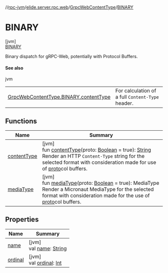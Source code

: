 //[rpc-jvm](../../../../index.md)/[elide.server.rpc.web](../../index.md)/[GrpcWebContentType](../index.md)/[BINARY](index.md)

# BINARY

[jvm]\
[BINARY](index.md)

Binary dispatch for gRPC-Web, potentially with Protocol Buffers.

#### See also

jvm

| | |
|---|---|
| [GrpcWebContentType.BINARY.contentType](../../../../../../packages/rpc-jvm/elide.server.rpc.web/-grpc-web-content-type/-b-i-n-a-r-y/content-type.md) | For calculation of a full `Content-Type` header. |

## Functions

| Name | Summary |
|---|---|
| [contentType](../content-type.md) | [jvm]<br>fun [contentType](../content-type.md)(proto: [Boolean](https://kotlinlang.org/api/latest/jvm/stdlib/kotlin/-boolean/index.html) = true): [String](https://kotlinlang.org/api/latest/jvm/stdlib/kotlin/-string/index.html)<br>Render an HTTP `Content-Type` string for the selected format with consideration made for use of [proto](../content-type.md)col buffers. |
| [mediaType](../media-type.md) | [jvm]<br>fun [mediaType](../media-type.md)(proto: [Boolean](https://kotlinlang.org/api/latest/jvm/stdlib/kotlin/-boolean/index.html) = true): MediaType<br>Render a Micronaut MediaType for the selected format with consideration made for the use of [proto](../media-type.md)col buffers. |

## Properties

| Name | Summary |
|---|---|
| [name](../../-rpc-symbol/-t-r-a-i-l-e-r/index.md#-372974862%2FProperties%2F-814346341) | [jvm]<br>val [name](../../-rpc-symbol/-t-r-a-i-l-e-r/index.md#-372974862%2FProperties%2F-814346341): [String](https://kotlinlang.org/api/latest/jvm/stdlib/kotlin/-string/index.html) |
| [ordinal](../../-rpc-symbol/-t-r-a-i-l-e-r/index.md#-739389684%2FProperties%2F-814346341) | [jvm]<br>val [ordinal](../../-rpc-symbol/-t-r-a-i-l-e-r/index.md#-739389684%2FProperties%2F-814346341): [Int](https://kotlinlang.org/api/latest/jvm/stdlib/kotlin/-int/index.html) |
